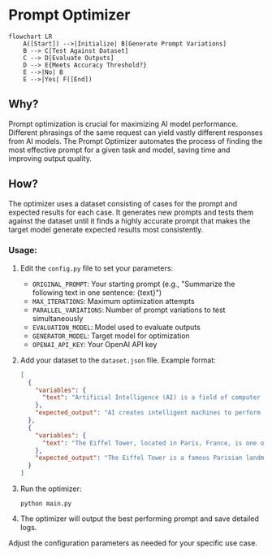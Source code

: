 # Prompt Optimizer

```mermaid
flowchart LR
    A([Start]) -->|Initialize| B[Generate Prompt Variations]
    B --> C[Test Against Dataset]
    C --> D[Evaluate Outputs]
    D --> E{Meets Accuracy Threshold?}
    E -->|No| B
    E -->|Yes| F([End])
```

## Why?

Prompt optimization is crucial for maximizing AI model performance. Different phrasings of the same request can yield vastly different responses from AI models. The Prompt Optimizer automates the process of finding the most effective prompt for a given task and model, saving time and improving output quality.

## How?

The optimizer uses a dataset consisting of cases for the prompt and expected results for each case. It generates new prompts and tests them against the dataset until it finds a highly accurate prompt that makes the target model generate expected results most consistently.

### Usage:

1. Edit the `config.py` file to set your parameters:
   - `ORIGINAL_PROMPT`: Your starting prompt
     (e.g., "Summarize the following text in one sentence: {text}")
   - `MAX_ITERATIONS`: Maximum optimization attempts
   - `PARALLEL_VARIATIONS`: Number of prompt variations to test simultaneously
   - `EVALUATION_MODEL`: Model used to evaluate outputs
   - `GENERATOR_MODEL`: Target model for optimization
   - `OPENAI_API_KEY`: Your OpenAI API key

2. Add your dataset to the `dataset.json` file. Example format:
   ```json
   [
     {
       "variables": {
         "text": "Artificial Intelligence (AI) is a field of computer science focused on creating intelligent machines that can perform tasks typically requiring human intelligence."
       },
       "expected_output": "AI creates intelligent machines to perform human-like tasks."
     },
     {
       "variables": {
         "text": "The Eiffel Tower, located in Paris, France, is one of the world's most recognizable landmarks."
       },
       "expected_output": "The Eiffel Tower is a famous Parisian landmark."
     }
   ]
   ```

3. Run the optimizer:
   ```
   python main.py
   ```

4. The optimizer will output the best performing prompt and save detailed logs.

Adjust the configuration parameters as needed for your specific use case.
